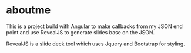 # aboutme

This is a project build with Angular to make callbacks from my JSON end point and use RevealJS to generate slides base on the JSON.


RevealJS is a slide deck tool which uses Jquery and Bootstrap for styling.
